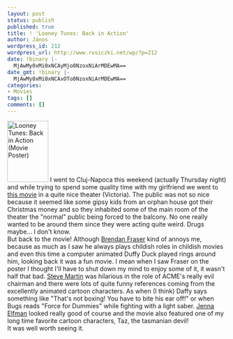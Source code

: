 ```yaml
---
layout: post
status: publish
published: true
title: ! 'Looney Tunes: Back in Action'
author: János
wordpress_id: 212
wordpress_url: http://www.rusiczki.net/wp/?p=212
date: !binary |-
  MjAwMy0xMi0xNCAyMjo0NzoxNiArMDEwMA==
date_gmt: !binary |-
  MjAwMy0xMi0xNCAxOTo0NzoxNiArMDEwMA==
categories:
- Movies
tags: []
comments: []
---
```

<p><img alt="Looney Tunes: Back in Action (Movie Poster)" src="http://www.rusiczki.net/blog/blogpics/looney_tunes_back_in_action.jpg" width="94" height="140" border="0" class="postimage" /> I went to Cluj-Napoca this weekend (actually Thursday night) and while trying to spend some quality time with my girlfriend we went to <a href="http://www.imdb.com/title/tt0318155/" title="Looney Tunes: Back in Action at the Internet Movie Database">this movie</a> in a quite nice theater (Victoria). The public was not so nice because it seemed like some gipsy kids from an orphan house got their Christmas money and so they inhabited some of the main room of the theater the "normal" public being forced to the balcony. No one really wanted to be around them since they were acting quite weird. Drugs maybe... I don't know.<br />
But back to the movie! Although <a href="http://www.imdb.com/name/nm0000409/" title="Brendan Fraser at the Internet Movie Database">Brendan Fraser</a> kind of annoys me, because as much as I saw he always plays childish roles in childish movies and even this time a computer animated Duffy Duck played rings around him, looking back it was a fun movie. I mean when I saw Fraser on the poster I thought I'll have to shut down my mind to enjoy some of it, it wasn't half that bad. <a href="http://www.imdb.com/name/nm0000188/" title="Steve Martin at the Internet Movie Database">Steve Martin</a> was hilarious in the role of ACME's really evil chairman and there were lots of quite funny references coming from the excellently animated cartoon characters. As when (I think) Daffy says something like "That's not boxing! You have to bite his ear off!" or when Bugs reads "Force for Dummies" while fighting with a light saber. <a href="http://www.imdb.com/name/nm0001184/" title="Jenna Elfman at the Internet Movie Database">Jenna Elfman</a> looked really good of course and the movie also featured one of my long time favorite cartoon characters, Taz, the tasmanian devil!<br />
It was well worth seeing it.</p>
